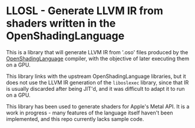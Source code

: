LLOSL - Generate LLVM IR from shaders written in the OpenShadingLanguage
========================================================================

This is a library that will generate LLVM IR from '.oso' files produced
by the [OpenShadingLanguage]() compiler, with the objective of later
executing them on a GPU.

This library links with the upstream OpenShadingLanguage libraries, but
it does not use the LLVM IR generation of the `liboslexec` library, since
that IR is usually discarded after being JIT'd, and it was difficult to
adapt it to run on a GPU.

This library has been used to generate shaders for Apple's Metal API.
It is a work in progress - many features of the language itself haven't
been implemented, and this repo currently lacks sample code.